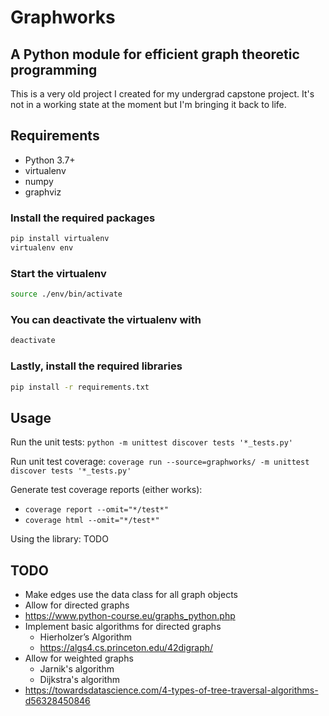 # Graphworks

## A Python module for efficient graph theoretic programming

This is a very old project I created for my undergrad capstone project.
It's not in a working state at the moment but I'm bringing it back to life.

## Requirements

- Python 3.7+
- virtualenv
- numpy
- graphviz

### Install the required packages

```sh
pip install virtualenv
virtualenv env
```

### Start the virtualenv

```sh
source ./env/bin/activate
```

### You can deactivate the virtualenv with

```sh
deactivate
```

### Lastly, install the required libraries

```sh
pip install -r requirements.txt
```

## Usage

Run the unit tests: `python -m unittest discover tests '*_tests.py'`

Run unit test coverage: `coverage run --source=graphworks/ -m unittest discover tests '*_tests.py'`

Generate test coverage reports (either works):

- `coverage report --omit="*/test*"`
- `coverage html --omit="*/test*"`

Using the library: TODO

## TODO

- Make edges use the data class for all graph objects
- Allow for directed graphs
- <https://www.python-course.eu/graphs_python.php>
- Implement basic algorithms for directed graphs
  - Hierholzer’s Algorithm
  - <https://algs4.cs.princeton.edu/42digraph/>
- Allow for weighted graphs
  - Jarnik's algorithm
  - Dijkstra's algorithm
- <https://towardsdatascience.com/4-types-of-tree-traversal-algorithms-d56328450846>

